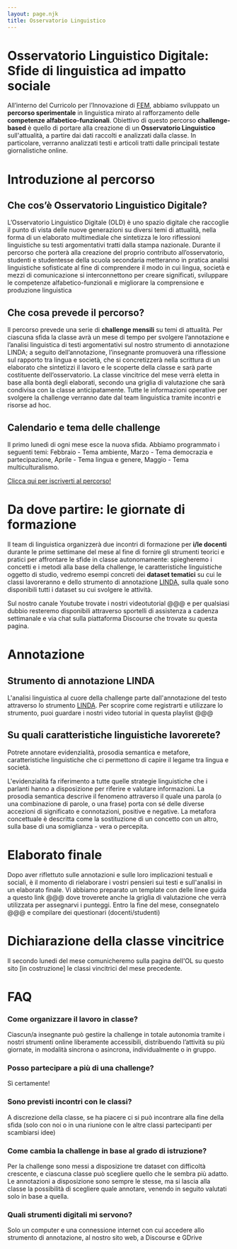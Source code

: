 ```yaml
---
layout: page.njk
title: Osservatorio Linguistico
---
```


# Osservatorio Linguistico Digitale: Sfide di linguistica ad impatto sociale

All’interno del Curricolo per l’Innovazione di <a href="https://www.fem.digital/" target="_blank">FEM</a>, abbiamo sviluppato un **percorso sperimentale** in linguistica mirato al rafforzamento delle **competenze alfabetico-funzionali**. Obiettivo di questo percorso **challenge-based** è quello di portare alla creazione di un **Osservatorio Linguistico** sull'attualità, a partire dai dati raccolti e analizzati dalla classe. In particolare, verranno analizzati testi e articoli tratti dalle principali testate giornalistiche online.

<div class="accordion-osservatorio">

# Introduzione al percorso 

## Che cos’è Osservatorio Linguistico Digitale?
L’Osservatorio Linguistico Digitale (OLD) è uno spazio digitale che raccoglie il punto di vista delle nuove generazioni su diversi temi di attualità, nella forma di un elaborato multimediale che sintetizza le loro riflessioni linguistiche su testi argomentativi tratti dalla stampa nazionale. Durante il percorso che porterà alla creazione del proprio contributo all’osservatorio, studenti e studentesse della scuola secondaria metteranno in pratica analisi linguistiche sofisticate al fine di comprendere il modo in cui lingua, società e mezzi di comunicazione si interconnettono per creare significati, sviluppare le competenze alfabetico-funzionali e migliorare la comprensione e produzione linguistica

## Che cosa prevede il percorso? 
Il percorso prevede una serie di **challenge mensili** su temi di attualità. Per ciascuna sfida la classe avrà un mese di tempo per svolgere l’annotazione e l’analisi linguistica di testi argomentativi sul nostro strumento di annotazione LINDA; a seguito dell’annotazione, l’insegnante promuoverà una riflessione sul rapporto tra lingua e società, che si concretizzerà nella scrittura di un elaborato che sintetizzi il lavoro e le scoperte della classe e sarà parte costituente dell’osservatorio. La classe vincitrice del mese verrà eletta in base alla bontà degli elaborati, secondo una griglia di valutazione che sarà condivisa con la classe anticipatamente. 
Tutte le informazioni operative per svolgere la challenge verranno date dal team linguistica tramite incontri e risorse ad hoc. 

## Calendario e tema delle challenge
Il primo lunedì di ogni mese esce la nuova sfida. Abbiamo programmato i seguenti temi: Febbraio - Tema ambiente, Marzo - Tema democrazia e partecipazione, Aprile - Tema lingua e genere, Maggio - Tema multiculturalismo.

<a href="https://forms.gle/itXWGyvjFJmifAuu7" class="form_button" target="_blank">Clicca qui per iscriverti al percorso!</a>


# Da dove partire: le giornate di formazione

Il team di linguistica organizzerà due incontri di formazione per **i/le docenti** durante le prime settimane del mese al fine di fornire gli strumenti teorici e pratici per affrontare le sfide in classe autonomamente: spiegheremo i concetti e i metodi alla base della challenge, le caratteristiche linguistiche oggetto di studio, vedremo esempi concreti dei **dataset tematici** su cui le classi lavoreranno e dello strumento di annotazione <a href="https://app.linda.education/" rel="" target="_blank">LINDA</a>, sulla quale sono disponibili tutti i dataset su cui svolgere le attività. 

Sul nostro canale Youtube trovate i nostri videotutorial @@@ e per qualsiasi dubbio resteremo disponibili attraverso sportelli di assistenza a cadenza settimanale e via chat sulla piattaforma Discourse che trovate su questa pagina. 


# Annotazione

## Strumento di annotazione LINDA
L'analisi linguistica al cuore della challenge parte dall'annotazione del testo attraverso lo strumento <a href="https://app.linda.education/" rel="" target="_blank">LINDA</a>. Per scoprire come registrarti e utilizzare lo strumento, puoi guardare i nostri video tutorial in questa playlist @@@

## Su quali caratteristiche linguistiche lavorerete? 
Potrete annotare evidenzialità, prosodia semantica e metafore, caratteristiche linguistiche che ci permettono di capire il legame tra lingua e società.

L'evidenzialità fa riferimento a tutte quelle strategie linguistiche che i parlanti hanno a disposizione per riferire e valutare informazioni. 
La prosodia semantica descrive il fenomeno attraverso il quale una parola (o una combinazione di parole, o una frase) porta con sé  delle diverse accezioni di significato e connotazioni, positive e negative.
La metafora concettuale è descritta come la sostituzione di un concetto con un altro, sulla base di una somiglianza - vera o percepita.

# Elaborato finale
Dopo aver riflettuto sulle annotazioni e sulle loro implicazioni testuali e sociali, è il momento di rielaborare i vostri pensieri sui testi e sull'analisi in un elaborato finale. Vi abbiamo preparato un template con delle linee guida a questo link @@@ dove troverete anche la griglia di valutazione che verrà utilizzata per assegnarvi i punteggi.
Entro la fine del mese, consegnatelo @@@ e compilare dei questionari (docenti/studenti)


# Dichiarazione della classe vincitrice
Il secondo lunedi del mese comunicheremo sulla pagina dell'OL su questo sito [in costruzione] le classi vincitrici del mese precedente.

# FAQ


<div class="accordion-panel-osservatorio">
<h3 class="accordion-header-osservatorio">Come organizzare il lavoro in classe? </h3>
<div class="accordion-body-osservatorio"> 
Ciascun/a insegnante può gestire la challenge in totale autonomia tramite i nostri strumenti online liberamente accessibili, distribuendo l’attività su più giornate, in modalità sincrona o asincrona, individualmente o in gruppo. 
</div>
</div>

<div class="accordion-panel-osservatorio">
<h3 class="accordion-header-osservatorio">Posso partecipare a più di una challenge? </h3>
<div class="accordion-body-osservatorio"> 
Sì certamente! 
</div>
</div> 

<div class="accordion-panel-osservatorio">
<h3 class="accordion-header-osservatorio">Sono previsti incontri con le classi?</h3>
<div class="accordion-body-osservatorio"> 
A discrezione della classe, se ha piacere ci si può incontrare alla fine della sfida (solo con noi o in una riunione con le altre classi partecipanti per scambiarsi idee)
</div>
</div> 
<div class="accordion-panel-osservatorio">
<h3 class="accordion-header-osservatorio">
Come cambia la challenge in base al grado di istruzione?</h3>
<div class="accordion-body-osservatorio"> 
Per la challenge sono messi a disposizione tre dataset con difficoltà crescente, e ciascuna classe può scegliere quello che le sembra più adatto. Le annotazioni a disposizione sono sempre le stesse, ma si lascia alla classe la possibilità di scegliere quale annotare, venendo in seguito valutati solo in base a quella.
</div>
</div> 

<div class="accordion-panel-osservatorio">
<h3 class="accordion-header-osservatorio">Quali strumenti digitali mi servono? </h3>
<div class="accordion-body-osservatorio"> 
Solo un computer e una connessione internet con cui accedere allo strumento di annotazione, al nostro sito web, a Discourse e GDrive
</div>
</div> 




